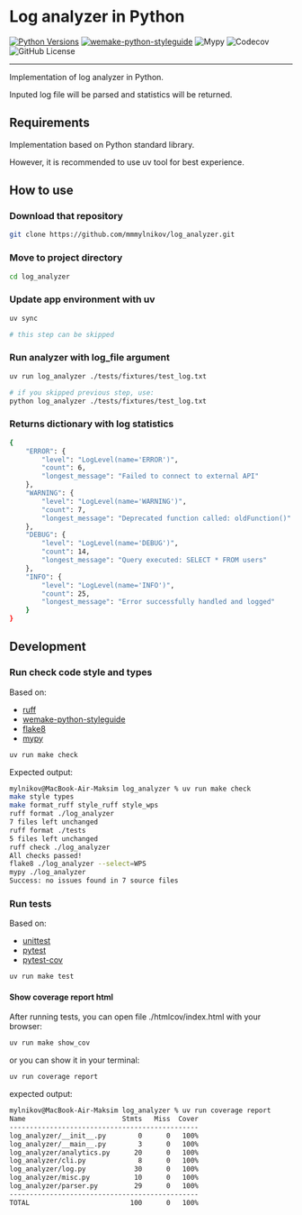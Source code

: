 # Log analyzer in Python

[![Python Versions](https://img.shields.io/badge/python-3.11%20%7C%203.12%20%7C%203.13-blue?logo=python&logoColor=white)](https://www.python.org)
[![wemake-python-styleguide](https://img.shields.io/badge/style-wemake-000000.svg)](https://github.com/wemake-services/wemake-python-styleguide)
![Mypy](https://img.shields.io/badge/mypy-checked-green)
![Codecov](https://img.shields.io/badge/codecov-100%-green)
![GitHub License](https://img.shields.io/github/license/mmmylnikov/log_analyzer)

---

Implementation of log analyzer in Python.

Inputed log file will be parsed and statistics will be returned.

## Requirements

Implementation based on Python standard library. 

However, it is recommended to use uv tool for best experience.


## How to use

### Download that repository
```sh
git clone https://github.com/mmmylnikov/log_analyzer.git
```

### Move to project directory
```sh
cd log_analyzer
```

### Update app environment with uv
```sh
uv sync

# this step can be skipped
```

### Run analyzer with log_file argument
```sh
uv run log_analyzer ./tests/fixtures/test_log.txt

# if you skipped previous step, use:
python log_analyzer ./tests/fixtures/test_log.txt
```

### Returns dictionary with log statistics
```sh
{
    "ERROR": {
        "level": "LogLevel(name='ERROR')",
        "count": 6,
        "longest_message": "Failed to connect to external API"
    },
    "WARNING": {
        "level": "LogLevel(name='WARNING')",
        "count": 7,
        "longest_message": "Deprecated function called: oldFunction()"
    },
    "DEBUG": {
        "level": "LogLevel(name='DEBUG')",
        "count": 14,
        "longest_message": "Query executed: SELECT * FROM users"
    },
    "INFO": {
        "level": "LogLevel(name='INFO')",
        "count": 25,
        "longest_message": "Error successfully handled and logged"
    }
}
```

## Development

### Run check code style and types

Based on:
- [ruff](https://pypi.org/project/ruff/)
- [wemake-python-styleguide](https://pypi.org/project/wemake-python-styleguide/)
- [flake8](https://pypi.org/project/flake8/)
- [mypy](https://pypi.org/project/mypy/)

```sh
uv run make check
```

Expected output:

```sh
mylnikov@MacBook-Air-Maksim log_analyzer % uv run make check
make style types
make format_ruff style_ruff style_wps
ruff format ./log_analyzer
7 files left unchanged
ruff format ./tests
5 files left unchanged
ruff check ./log_analyzer
All checks passed!
flake8 ./log_analyzer --select=WPS
mypy ./log_analyzer
Success: no issues found in 7 source files
``` 

### Run tests

Based on:
- [unittest](https://docs.python.org/3/library/unittest.html)
- [pytest](https://pypi.org/project/pytest/)
- [pytest-cov](https://pypi.org/project/pytest-cov/)

```sh
uv run make test
```

#### Show coverage report html
After running tests, you can open file ./htmlcov/index.html with your browser:
```sh
uv run make show_cov
```

or you can show it in your terminal:
```sh
uv run coverage report
```

expected output:
```sh
mylnikov@MacBook-Air-Maksim log_analyzer % uv run coverage report
Name                        Stmts   Miss  Cover
-----------------------------------------------
log_analyzer/__init__.py        0      0   100%
log_analyzer/__main__.py        3      0   100%
log_analyzer/analytics.py      20      0   100%
log_analyzer/cli.py             8      0   100%
log_analyzer/log.py            30      0   100%
log_analyzer/misc.py           10      0   100%
log_analyzer/parser.py         29      0   100%
-----------------------------------------------
TOTAL                         100      0   100%
```
